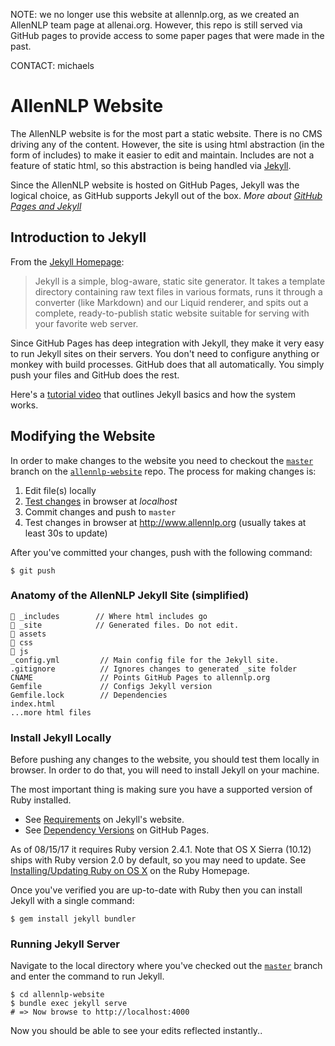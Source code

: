 NOTE: we no longer use this website at allennlp.org, as we created an AllenNLP team page at allenai.org.  However, this repo is still served via GitHub pages to provide access to some paper pages that were made in the past.

CONTACT: michaels

# AllenNLP Website

The AllenNLP website is for the most part a static website. There is no CMS driving any of the content. However, the site is using html abstraction (in the form of includes) to make it easier to edit and maintain. Includes are not a feature of static html, so this abstraction is being handled via [Jekyll](https://jekyllrb.com/).

Since the AllenNLP website is hosted on GitHub Pages, Jekyll was the logical choice, as GitHub supports Jekyll out of the box. *More about [GitHub Pages and Jekyll](https://help.github.com/articles/about-github-pages-and-jekyll/)*

## Introduction to Jekyll

From the [Jekyll Homepage](https://jekyllrb.com/):

> Jekyll is a simple, blog-aware, static site generator. It takes a template directory containing raw text files in various formats, runs it through a converter (like Markdown) and our Liquid renderer, and spits out a complete, ready-to-publish static website suitable for serving with your favorite web server.

Since GitHub Pages has deep integration with Jekyll, they make it very easy to run Jekyll sites on their servers. You don't need to configure anything or monkey with build processes. GitHub does that all automatically. You simply push your files and GitHub does the rest.

Here's a [tutorial video](https://www.youtube.com/watch?v=iWowJBRMtpc) that outlines Jekyll basics and how the system works.

## Modifying the Website

In order to make changes to the website you need to checkout the [`master`](https://github.com/allenai/allennlp-website/tree/master) branch on the [`allennlp-website`](https://github.com/allenai/allennlp-website) repo. The process for making changes is:

1. Edit file(s) locally
2. [Test changes](#install-jekyll-locally) in browser at *localhost*
3. Commit changes and push to `master`
4. Test changes in browser at http://www.allennlp.org (usually takes at least 30s to update)

After you've committed your changes, push with the following command:

````shell
$ git push
````

### Anatomy of the AllenNLP Jekyll Site (simplified)

```
📂 _includes        // Where html includes go
📂 _site            // Generated files. Do not edit.
📂 assets
📂 css
📂 js
_config.yml         // Main config file for the Jekyll site.
.gitignore          // Ignores changes to generated _site folder
CNAME               // Points GitHub Pages to allennlp.org
Gemfile             // Configs Jekyll version
Gemfile.lock        // Dependencies
index.html
...more html files
```

### Install Jekyll Locally

Before pushing any changes to the website, you should test them locally in browser. In order to do that, you will need to install Jekyll on your machine.

The most important thing is making sure you have a supported version of Ruby installed.

- See [Requirements](https://jekyllrb.com/docs/installation/#requirements) on Jekyll's website.
- See [Dependency Versions](https://pages.github.com/versions/) on GitHub Pages.

As of 08/15/17 it requires Ruby version 2.4.1. Note that OS X Sierra (10.12) ships with Ruby version 2.0 by default, so you may need to update. See [Installing/Updating Ruby on OS X](https://www.ruby-lang.org/en/documentation/installation/#homebrew) on the Ruby Homepage.

Once you've verified you are up-to-date with Ruby then you can install Jekyll with a single command:

````shell
$ gem install jekyll bundler
````


### Running Jekyll Server

Navigate to the local directory where you've checked out the [`master`](https://github.com/allenai/allennlp-website/tree/master) branch and enter the command to run Jekyll.

````shell
$ cd allennlp-website
$ bundle exec jekyll serve
# => Now browse to http://localhost:4000
````

Now you should be able to see your edits reflected instantly..
